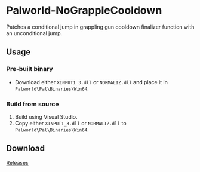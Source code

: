 # Palworld-NoGrappleCooldown

Patches a conditional jump in grappling gun cooldown finalizer function with an unconditional jump.

## Usage
### Pre-built binary
 * Download either `XINPUT1_3.dll` or `NORMALIZ.dll` and place it in `Palworld\Pal\Binaries\Win64`.

### Build from source
 1. Build using Visual Studio.
 2. Copy either `XINPUT1_3.dll` or `NORMALIZ.dll` to `Palworld\Pal\Binaries\Win64`.


## Download
[Releases](https://github.com/x0reaxeax/Palworld-NoGrapplingGunCooldown/releases)
